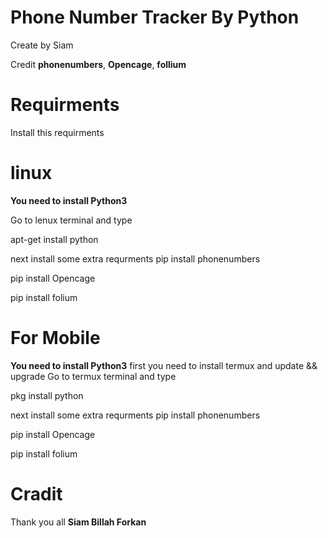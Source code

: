 # Phone Number Tracker By Python
Create by Siam

Credit **phonenumbers**, **Opencage**, **follium**

# Requirments
Install this requirments

# linux
**You need to install Python3** 

Go to lenux terminal and type

apt-get install python

next install some extra requrments
pip install phonenumbers

pip install Opencage

pip install folium

# For Mobile
**You need to install Python3** 
first you need to install termux and update && upgrade
Go to termux terminal and type

pkg install python

next install some extra requrments
pip install phonenumbers

pip install Opencage

pip install folium

# Cradit
Thank you all 
**Siam Billah Forkan**
